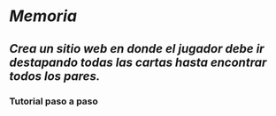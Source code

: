 # **_Memoria_**

## **_Crea un sitio web en donde el jugador debe ir destapando todas las cartas hasta encontrar todos los pares._**

### Tutorial paso a paso
